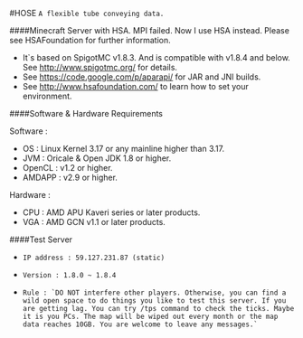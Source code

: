 #HOSE
`A flexible tube conveying data.`

####Minecraft Server with HSA.
MPI failed. Now I use HSA instead. Please see HSAFoundation for further information.

*   It`s based on SpigotMC v1.8.3. And is compatible with v1.8.4 and below. See http://www.spigotmc.org/ for details.
*   See https://code.google.com/p/aparapi/ for JAR and JNI builds.
*   See http://www.hsafoundation.com/ to learn how to set your environment.


####Software & Hardware Requirements

Software :
*   OS : Linux Kernel 3.17 or any mainline higher than 3.17.
*   JVM : Oricale & Open JDK 1.8 or higher.
*   OpenCL : v1.2 or higher.
*   AMDAPP : v2.9 or higher.
   
Hardware :
*   CPU : AMD APU Kaveri series or later products.
*   VGA : AMD GCN v1.1 or later products.

####Test Server
*     IP address : 59.127.231.87 (static)
*     Version : 1.8.0 ~ 1.8.4
*     Rule : `DO NOT interfere other players. Otherwise, you can find a wild open space to do things you like to test this server. If you are getting lag. You can try /tps command to check the ticks. Maybe it is you PCs. The map will be wiped out every month or the map data reaches 10GB. You are welcome to leave any messages.`     
